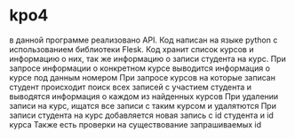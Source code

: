 # kpo4

в данной программе реализовано АPI. Код написан на языке python с использованием библиотеки Flesk.
Код хранит список курсов и информацию о них, так же информацию о записи студента на курс. 
При запросе информации о конкретном курсе выводится информация о курсе под данным номером
При запросе курсов на которые записан студент происходит поиск всех записей с участием студента и выводятся информация о каждом из найденных курсов
При удалении записи на курс, ищатся все записи с таким курсом и удалятются
При записи студента на курс добавляется новая запись с id студента и id курса
Также есть проверки на существование запрашиваемых id




